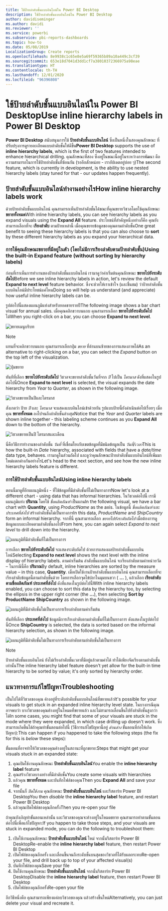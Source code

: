 ```yaml
---
title: ใช้ป้ายลำดับชั้นแบบอินไลน์ใน Power BI Desktop
description: ใช้ป้ายลำดับชั้นแบบอินไลน์ใน Power BI Desktop
author: davidiseminger
ms.author: davidi
ms.reviewer: ''
ms.service: powerbi
ms.subservice: pbi-reports-dashboards
ms.topic: how-to
ms.date: 05/08/2019
LocalizationGroup: Create reports
ms.openlocfilehash: 8e9938c1c65e8e5a69f59365b89a10a449c3cf39
ms.sourcegitcommit: 653e18d7041d3dd1cf7a38010372366975a98eae
ms.translationtype: HT
ms.contentlocale: th-TH
ms.lasthandoff: 12/01/2020
ms.locfileid: "96396808"
---
```

# <a name="use-inline-hierarchy-labels-in-power-bi-desktop"></a><span data-ttu-id="3b4fa-103">ใช้ป้ายลำดับชั้นแบบอินไลน์ใน Power BI Desktop</span><span class="sxs-lookup"><span data-stu-id="3b4fa-103">Use inline hierarchy labels in Power BI Desktop</span></span>
<span data-ttu-id="3b4fa-104">**Power BI Desktop** สนับสนุนการใช้ **ป้ายลำดับชั้นแบบอินไลน์** ซึ่งเป็นหนึ่งในสองคุณลักษณะ ที่ปรับปรุงการดูรายละเอียดแบบลำดับชั้นให้ดีขึ้น</span><span class="sxs-lookup"><span data-stu-id="3b4fa-104">**Power BI Desktop** supports the use of **inline hierarchy labels**, which is the first of two features intended to enhance hierarchical drilling.</span></span> <span data-ttu-id="3b4fa-105">คุณลักษณะที่สอง ซึ่งอยู่ในขณะนี้อยู่ในระหว่างการพัฒนา คือความสามารถในการใช้ป้ายลำดับชั้นที่ซ้อนกัน (รออีกสักหน่อย - เราอัปเดตอยู่บ่อย ๆ)</span><span class="sxs-lookup"><span data-stu-id="3b4fa-105">The second feature, which is currently in development, is the ability to use nested hierarchy labels (stay tuned for that - our updates happen frequently).</span></span>   

## <a name="how-inline-hierarchy-labels-work"></a><span data-ttu-id="3b4fa-106">ป้ายลำดับชั้นแบบอินไลน์ทำงานอย่างไร</span><span class="sxs-lookup"><span data-stu-id="3b4fa-106">How inline hierarchy labels work</span></span>
<span data-ttu-id="3b4fa-107">ด้วยป้ายลำดับชั้นแบบอินไลน์ คุณสามารถเห็นป้ายลำดับชั้นได้ขณะที่คุณขยายวิชวลโดยใช้คุณลักษณะ **ขยายทั้งหมด**</span><span class="sxs-lookup"><span data-stu-id="3b4fa-107">With inline hierarchy labels, you can see hierarchy labels as you expand visuals using the **Expand All** feature.</span></span> <span data-ttu-id="3b4fa-108">ประโยชน์ที่สำคัญหนึ่งอย่างก็คือ คุณยังสามารถเลือกที่จะ **เรียงลำดับ** ตามป้ายเหล่านี้ เมื่อคุณขยายข้อมูลของคุณตามลำดับชั้น</span><span class="sxs-lookup"><span data-stu-id="3b4fa-108">One great benefit to seeing these hierarchy labels is that you can also choose to **sort** by these different hierarchy labels as you expand your hierarchical data.</span></span>

### <a name="using-the-built-in-expand-feature-without-sorting-by-hierarchy-labels"></a><span data-ttu-id="3b4fa-109">การใช้คุณลักษณะขยายที่มีอยู่ในตัว (โดยไม่มีการเรียงลำดับตามป้ายลำดับชั้น)</span><span class="sxs-lookup"><span data-stu-id="3b4fa-109">Using the built-in Expand feature (without sorting by hierarchy labels)</span></span>
<span data-ttu-id="3b4fa-110">ก่อนที่เราเห็นการทำงานของป้ายลำดับชั้นแบบอินไลน์ เรามาดูว่าค่าเริ่มต้นคุณลักษณะ **ขยายไปยังระดับถัดไป**</span><span class="sxs-lookup"><span data-stu-id="3b4fa-110">Before we see inline hierarchy labels in action, let's review the default **Expand to next level** feature behavior.</span></span> <span data-ttu-id="3b4fa-111">ซึ่งจะช่วยให้เราเข้าใจ (และชื่นชม) ว่าป้ายลำดับชั้นแบบอินไลน์มีประโยชน์แค่ไหน</span><span class="sxs-lookup"><span data-stu-id="3b4fa-111">Doing so will help us understand (and appreciate) how useful inline hierarchy labels can be.</span></span>

<span data-ttu-id="3b4fa-112">รูปต่อไปนี้แสดงแผนภูมิแท่งสำหรับยอดขายรายปี</span><span class="sxs-lookup"><span data-stu-id="3b4fa-112">The following image shows a bar chart visual for annual sales.</span></span> <span data-ttu-id="3b4fa-113">เมื่อคุณคลิกขวาบนแถบ คุณสามารถเลือก **ขยายไปยังระดับถัดไป** ได้</span><span class="sxs-lookup"><span data-stu-id="3b4fa-113">When you right-click on a bar, you can choose **Expand to next level**.</span></span>

![ขยายเมนูบริบท](media/desktop-inline-hierarchy-labels/desktop-inline-hierarchy-labels-menu.png)

> [!NOTE]
> <span data-ttu-id="3b4fa-115">แทนที่จะคลิกขวาบนแถบ คุณสามารถเลือกปุ่ม *ขยาย* ที่ด้านบนซ้ายของการแสดงภาพได้</span><span class="sxs-lookup"><span data-stu-id="3b4fa-115">As an alternative to right-clicking on a bar, you can select the *Expand* button on the top left of the visualization.</span></span>

  ![ปุ่มขยาย](media/desktop-inline-hierarchy-labels/desktop-inline-hierarchy-labels-expand-button-finger.png)


<span data-ttu-id="3b4fa-117">ทันทีที่เลือก **ขยายไปยังระดับถัดไป** วิชวลจะขยายลำดับชั้นวันที่จาก *ปี* ไปเป็น *ไตรมาส* ดังที่แสดงในรูปต่อไปนี้</span><span class="sxs-lookup"><span data-stu-id="3b4fa-117">Once **Expand to next level** is selected, the visual expands the date hierarchy from *Year* to *Quarter*, as shown in the following image.</span></span>

![วิชวลขยายเป็นปีและไตรมาส](media/desktop-inline-hierarchy-labels/desktop-inline-hierarchy-labels-qty-year-quarter.png)

<span data-ttu-id="3b4fa-119">สังเกตว่า ป้าย *ปี* และ *ไตรมาส* จะแสดงแบบอินไลน์เข้าด้วยกัน รูปแบบป้ายนี้ยังดำเนินต่อไปเรื่อยๆ เมื่อคุณ **ขยายทั้งหมด** ลงไปจนถึงลำดับชั้นล่างสุด</span><span class="sxs-lookup"><span data-stu-id="3b4fa-119">Notice that the *Year* and *Quarter* labels are shown inline together - this labeling scheme continues as you **Expand All** down to the bottom of the hierarchy.</span></span>

![วิชวลขยายเป็นปี ไตรมาสและเดือน](media/desktop-inline-hierarchy-labels/desktop-inline-hierarchy-labels-qty-year-quarter-month.png)

<span data-ttu-id="3b4fa-121">นี่คือวิธีการทำงานของลำดับชั้น *วันที่* ที่เชื่อมโยงกับเขตข้อมูลที่มีชนิดข้อมูลเป็น *วันที่/เวลา*</span><span class="sxs-lookup"><span data-stu-id="3b4fa-121">This is how the built-in *Date* hierarchy, associated with fields that have a *date/time* data type, behaves.</span></span> <span data-ttu-id="3b4fa-122">เรามาดูในส่วนถัดไป และดูว่าคุณลักษณะป้ายลำดับชั้นแบบอินไลน์ที่เพิ่มมาใหม่แตกต่างกันอย่างไร</span><span class="sxs-lookup"><span data-stu-id="3b4fa-122">Let's head to the next section, and see how the new inline hierarchy labels feature is different.</span></span>

### <a name="using-inline-hierarchy-labels"></a><span data-ttu-id="3b4fa-123">การใช้ป้ายลำดับชั้นแบบอินไลน์</span><span class="sxs-lookup"><span data-stu-id="3b4fa-123">Using inline hierarchy labels</span></span>
<span data-ttu-id="3b4fa-124">ตอนนี้มาดูที่อีกแผนภูมิหนึ่ง - ที่ใช้ข้อมูลที่มีลำดับชั้นที่ไม่เป็นทางการ</span><span class="sxs-lookup"><span data-stu-id="3b4fa-124">Now let's look at a different chart - using data that has informal hierarchies.</span></span> <span data-ttu-id="3b4fa-125">ในวิชวลต่อไปนี้ เรามีแผนภูมิแท่ง **ปริมาณ** โดยใช้ *ชื่อผลิตภัณฑ์* เป็นแกน</span><span class="sxs-lookup"><span data-stu-id="3b4fa-125">In the following visual, we have a bar chart with **Quantity**, using *ProductName* as the axis.</span></span> <span data-ttu-id="3b4fa-126">ในข้อมูลนี้ *ชื่อผลิตภัณฑ์* และ *ประเทศที่ส่งไป* สร้างลำดับชั้นไม่เป็นทางการ</span><span class="sxs-lookup"><span data-stu-id="3b4fa-126">In this data, *ProductName* and *ShipCountry* form an informal hierarchy.</span></span> <span data-ttu-id="3b4fa-127">จากที่นี่ คุณสามารถเลือก *ขยายไปยังระดับถัดไป* เมื่อต้องการดูข้อมูลแบบละเอียดตามลำดับชั้นลงไป</span><span class="sxs-lookup"><span data-stu-id="3b4fa-127">From here, you can again select *Expand to next level* to drill down into the hierarchy.</span></span>

![แผนภูมิที่มีลำดับชั้นที่ไม่เป็นทางการ](media/desktop-inline-hierarchy-labels/desktop-inline-hierarchy-labels-informal-top-expand.png)

<span data-ttu-id="3b4fa-129">การเลือก **ขยายไปยังระดับถัดไป** จะแสดงระดับถัดไป ด้วยการแสดงผลป้ายลำดับชั้นแบบอินไลน์</span><span class="sxs-lookup"><span data-stu-id="3b4fa-129">Selecting **Expand to next level** shows the next level with the inline display of hierarchy labels.</span></span> <span data-ttu-id="3b4fa-130">ตามค่าเริ่มต้น ลำดับชั้นแบบอินไลน์ จะเรียงลำดับตามค่าหน่วยวัด – ในกรณีนี้คือ **ปริมาณ**</span><span class="sxs-lookup"><span data-stu-id="3b4fa-130">By default, inline hierarchies are sorted by the measure value – in this case, **Quantity**.</span></span> <span data-ttu-id="3b4fa-131">เมื่อเปิดใช้งานป้ายลำดับชั้นแบบอินไลน์ คุณสามารถเลือกที่จะเรียงลำดับข้อมูลนี้ตามลำดับชั้นด้วย โดยการเลือกจุดไข่ปลาในมุมบนขวา ( **...** ), แล้วเลือก **เรียงลำดับตามชื่อผลิตภัณฑ์ ประเทศที่ส่งไป** ดังที่แสดงในรูปต่อไปนี้</span><span class="sxs-lookup"><span data-stu-id="3b4fa-131">With inline hierarchy labels enabled, you can choose to sort this data by the hierarchy too, by selecting the ellipsis in the upper right corner (the **...**), then selecting **Sort by ProductName ShipCountry** as shown in the following image.</span></span>

![แผนภูมิที่มีลำดับชั้นไม่เป็นทางการเรียงลำดับตามค่าเริ่มต้น](media/desktop-inline-hierarchy-labels/desktop-inline-hierarchy-labels-informal-sort-quantity.png)

<span data-ttu-id="3b4fa-133">ทันทีที่เลือก **ประเทศที่ส่งไป** ข้อมูลมีการเรียงลำดับตามลำดับชั้นที่ไม่เป็นทางการ ดังแสดงในรูปต่อไปนี้</span><span class="sxs-lookup"><span data-stu-id="3b4fa-133">Once **ShipCountry** is selected, the data is sorted based on the informal hierarchy selection, as shown in the following image.</span></span>

![แผนภูมิที่มีลำดับชั้นไม่เป็นทางการเรียงลำดับตามลำดับชั้นไม่เป็นทางการ](media/desktop-inline-hierarchy-labels/desktop-inline-hierarchy-labels-informal-sorted.png)

> [!NOTE]
> <span data-ttu-id="3b4fa-135">ป้ายลำดับชั้นแบบอินไลน์ ยังไม่เรียงลำดับชั้นเวลาที่มีอยู่แล้วตามค่าได้ ทำได้เพียงจัดเรียงตามลำดับชั้นเท่านั้น</span><span class="sxs-lookup"><span data-stu-id="3b4fa-135">The inline hierarchy label feature doesn't yet allow for the built-in time hierarchy to be sorted by value; it's only sorted by hierarchy order.</span></span>
> 
> 

## <a name="troubleshooting"></a><span data-ttu-id="3b4fa-136">แนวทางการแก้ไขปัญหา</span><span class="sxs-lookup"><span data-stu-id="3b4fa-136">Troubleshooting</span></span>
<span data-ttu-id="3b4fa-137">เป็นไปได้ที่วิชวลของคุณ ค้างอยู่ที่ระดับลำดับชั้นแบบอินไลน์ที่ขยายแล้ว</span><span class="sxs-lookup"><span data-stu-id="3b4fa-137">It's possible for your visuals to get stuck in an expanded inline hierarchy level state.</span></span> <span data-ttu-id="3b4fa-138">ในบางกรณีคุณอาจพบว่า บางวิชวลของคุณค้างอยู่ในโหมดที่ขยายแล้ว และไม่สามารถเลื่อนขึ้นไปยังลำดับชั้นสูงกว่าได้</span><span class="sxs-lookup"><span data-stu-id="3b4fa-138">In some cases, you might find that some of your visuals are stuck in the mode where they were expanded, in which case drilling up doesn't work.</span></span> <span data-ttu-id="3b4fa-139">ซึ่งสามารถเกิดขึ้นได้ถ้าคุณทำขั้นตอนต่อไปนี้ (วิธีการแก้ไขปัญหานี้อยู่ *ด้านล่าง* ขั้นตอนที่ก่อให้เกิดปัญหา):</span><span class="sxs-lookup"><span data-stu-id="3b4fa-139">This can happen if you happened to take the following steps (the fix for this is *below* these steps):</span></span>

<span data-ttu-id="3b4fa-140">ขั้นตอนที่อาจทำให้วิชวลของคุณค้างอยู่ในสถานะที่ถูกขยาย:</span><span class="sxs-lookup"><span data-stu-id="3b4fa-140">Steps that might get your visuals stuck in an expanded state:</span></span>

1. <span data-ttu-id="3b4fa-141">คุณเปิดใช้งานคุณลักษณะ **ป้ายลำดับชั้นแบบอินไลน์**</span><span class="sxs-lookup"><span data-stu-id="3b4fa-141">You enable the **inline hierarchy label** feature</span></span>
2. <span data-ttu-id="3b4fa-142">คุณสร้างวิชวลบางอย่างที่มีลำดับชั้น</span><span class="sxs-lookup"><span data-stu-id="3b4fa-142">You create some visuals with hierarchies</span></span>
3. <span data-ttu-id="3b4fa-143">แล้วคุณ **ขยายทั้งหมด** และบันทึกไฟล์ของคุณ</span><span class="sxs-lookup"><span data-stu-id="3b4fa-143">Then you **Expand All** and save your file</span></span>
4. <span data-ttu-id="3b4fa-144">จากนั้นก็ *ปิดใช้งาน* คุณลักษณะ **ป้ายลำดับชั้นแบบอินไลน์** และรีสตาร์ท Power BI Desktop</span><span class="sxs-lookup"><span data-stu-id="3b4fa-144">You then *disable* the **inline hierarchy label** feature, and restart Power BI Desktop</span></span>
5. <span data-ttu-id="3b4fa-145">แล้วคุณเปิดไฟล์ของคุณอีกครั้ง</span><span class="sxs-lookup"><span data-stu-id="3b4fa-145">Then you re-open your file</span></span>

<span data-ttu-id="3b4fa-146">ถ้าคุณบังเอิญทำขั้นตอนเหล่านั้น และวิชวลของคุณจะค้างอยู่ในโหมดขยาย คุณสามารถทำตามขั้นตอนต่อไปนี้เพื่อแก้ไขปัญหา:</span><span class="sxs-lookup"><span data-stu-id="3b4fa-146">If you happen to take those steps, and your visuals are stuck in expanded mode, you can do the following to troubleshoot them:</span></span>

1. <span data-ttu-id="3b4fa-147">เปิดใช้งานคุณลักษณะ **ป้ายลำดับชั้นแบบอินไลน์** ใหม่ จากนั้นรีสตาร์ท Power BI Desktop</span><span class="sxs-lookup"><span data-stu-id="3b4fa-147">Re-enable the **inline hierarchy label** feature, then restart Power BI Desktop</span></span>
2. <span data-ttu-id="3b4fa-148">เปิดไฟล์ของคุณอีกครั้ง และเลื่อนขึ้นจนถึงระดับชั้นบนสุดของวิชวลที่ได้รับผลกระทบ</span><span class="sxs-lookup"><span data-stu-id="3b4fa-148">Re-open your file, and drill back up to top of your affected visual(s)</span></span>
3. <span data-ttu-id="3b4fa-149">บันทึกไฟล์ของคุณ</span><span class="sxs-lookup"><span data-stu-id="3b4fa-149">Save your file</span></span>
4. <span data-ttu-id="3b4fa-150">ปิดใช้งานคุณลักษณะ **ป้ายลำดับชั้นแบบอินไลน์** จากนั้นรีสตาร์ท Power BI Desktop</span><span class="sxs-lookup"><span data-stu-id="3b4fa-150">Disable the **inline hierarchy label** feature, then restart Power BI Desktop</span></span>
5. <span data-ttu-id="3b4fa-151">เปิดไฟล์ของคุณอีกครั้ง</span><span class="sxs-lookup"><span data-stu-id="3b4fa-151">Re-open your file</span></span>

<span data-ttu-id="3b4fa-152">อีกวิธีหนึ่งคือ คุณสามารถเพียงแค่ลบวิชวลของคุณ แล้วสร้างขึ้นใหม่</span><span class="sxs-lookup"><span data-stu-id="3b4fa-152">Alternatively, you can just delete your visual and recreate it.</span></span>

